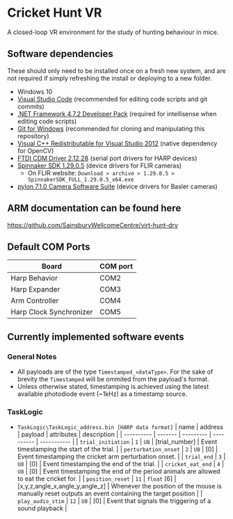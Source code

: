 # Cricket Hunt VR
A closed-loop VR environment for the study of hunting behaviour in mice.

## Software dependencies

These should only need to be installed once on a fresh new system, and are not required if simply refreshing the install or deploying to a new folder.

 * Windows 10
 * [Visual Studio Code](https://code.visualstudio.com/) (recommended for editing code scripts and git commits)
 * [.NET Framework 4.7.2 Developer Pack](https://dotnet.microsoft.com/download/dotnet-framework/thank-you/net472-developer-pack-offline-installer) (required for intellisense when editing code scripts)
 * [Git for Windows](https://gitforwindows.org/) (recommended for cloning and manipulating this repository)
 * [Visual C++ Redistributable for Visual Studio 2012](https://www.microsoft.com/en-us/download/details.aspx?id=30679) (native dependency for OpenCV)
 * [FTDI CDM Driver 2.12.28](https://www.ftdichip.com/Drivers/CDM/CDM21228_Setup.zip) (serial port drivers for HARP devices)
 * [Spinnaker SDK 1.29.0.5](https://www.flir.co.uk/support/products/spinnaker-sdk/#Downloads) (device drivers for FLIR cameras)
   * On FLIR website: `Download > archive > 1.29.0.5 > SpinnakerSDK_FULL_1.29.0.5_x64.exe`
 * [pylon 7.1.0 Camera Software Suite](https://www.baslerweb.com/en/downloads/software-downloads/software-pylon-7-1-0-windows) (device drivers for Basler cameras)

## ARM documentation can be found here
https://github.com/SainsburyWellcomeCentre/virt-hunt-drv


## Default COM Ports

| Board      | COM port |
| ----------- | ----------- |
| Harp Behavior      | COM2       |
| Harp Expander   | COM3        |
| Arm Controller      | COM4       |
| Harp Clock Synchronizer   | COM5        |

## Currently implemented software events

### **General Notes**

- All payloads are of the type `Timestamped_<dataType>`. For the sake of brevity the `Timestamped` will be ommited from the payload's format.
- Unless otherwise stated, timestamping is achieved using the latest available photodiode event (~1kHz) as a timestamp source.
### TaskLogic

  * `TaskLogic\TaskLogic_address.bin [HARP data format]`
    | name       | address | payload   | attributes | description |
    | ---------- | ------- | --------- | ---------- | ----------- |
    | `trial_initiation` | `1` | `U8` | [trial_number] | Event timestamping the start of the trial. |
    | `perturbation_onset` | `2` | `U8` | [0] | Event timestamping the cricket arm perturbation onset. |
    | `trial_end` | `3` | `U8` | [0] | Event timestamping the end of the trial. |
    | `cricket_eat_end` | `4` | `U8` | [0] | Event timestamping the end of the period animals are allowed to eat the cricket for. |
    | `position_reset` | `11` | `float` [6] | [x,y,z,angle_x,angle_y,angle_z] | Whenever the position of the mouse is manually reset outputs an event containing the target position |
    | `play_audio_stim` | `12` | `U8` | [0] | Event that signals the triggering of a sound playback |
